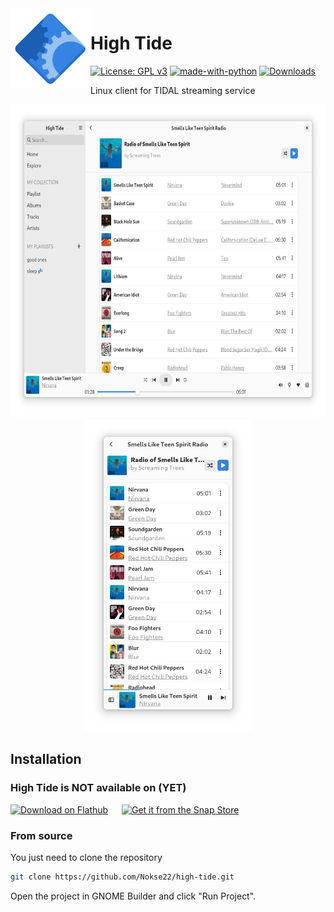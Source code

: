<img height="128" src="data/icons/hicolor/scalable/apps/io.github.nokse22.high-tide.svg" align="left"/>

# High Tide
  [![License: GPL v3](https://img.shields.io/badge/License-GPLv3-blue.svg)](https://www.gnu.org/licenses/gpl-3.0)
  [![made-with-python](https://img.shields.io/badge/Made%20with-Python-ff7b3f.svg)](https://www.python.org/)
  [![Downloads](https://img.shields.io/badge/dynamic/json?color=brightgreen&label=Flathub%20Downloads&query=%24.installs_total&url=https%3A%2F%2Fflathub.org%2Fapi%2Fv2%2Fstats%2Fio.github.nokse22.asciidraw)](https://flathub.org/apps/details/io.github.nokse22.high-tide)
  
  <p>
    Linux client for TIDAL streaming service
	</p>

  <div align="center">
  <img src="data/resources/screenshot 1.png" height="500"/>
  <img src="data/resources/screenshot 2.png" height="500"/>
  </div>

## Installation
### High Tide is NOT available on (YET)

<a href='https://flathub.org/apps/io.github.nokse22.asciidraw'><img height='80' alt='Download on Flathub' src='https://dl.flathub.org/assets/badges/flathub-badge-en.png'/></a>
<h>&emsp;</h> <a href="https://snapcraft.io/ascii-draw"><img height='80' alt="Get it from the Snap Store" src="https://snapcraft.io/static/images/badges/en/snap-store-black.svg"/></a>

### From source

You just need to clone the repository

```sh
git clone https://github.com/Nokse22/high-tide.git
```

Open the project in GNOME Builder and click "Run Project".
